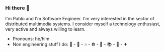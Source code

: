 ### Hi there 👋

I'm Pablo and I'm Software Engineer. I'm very interested in the sector of distributed multimedia systems. I consider myself a technology enthusiast, very active and always willing to learn.

- Pronouns: he/him
- Non engineering stuff I do: 🎸 - 🎹 - 🎶 - ⚽ - 🌱 - 📚 - 🍳 - ✈

<!--
![Pablocom's github stats](https://github-readme-stats.vercel.app/api?username=pablocom&show_icons=true&hide_border=true)


**pablocom/pablocom** is a ✨ _special_ ✨ repository because its `README.md` (this file) appears on your GitHub profile.

Here are some ideas to get you started:

- 🔭 I’m currently working on ...
- 👯 I’m looking to collaborate on ...
- 🤔 I’m looking for help with ...

- 📫 How to reach me: ...
- 😄 Pronouns: ...
- ⚡ Fun fact: ...
-->
